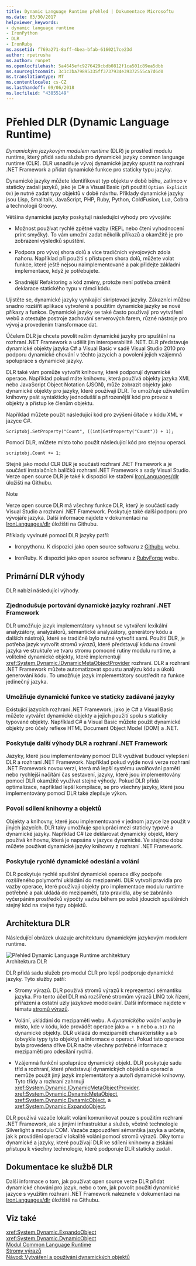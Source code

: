 ```yaml
---
title: Dynamic Language Runtime přehled | Dokumentace Microsoftu
ms.date: 03/30/2017
helpviewer_keywords:
- dynamic language runtime
- IronPython
- DLR
- IronRuby
ms.assetid: f769a271-8aff-4bea-bfab-6160217ce23d
author: rpetrusha
ms.author: ronpet
ms.openlocfilehash: 5a4645efc9276429cbdb0812f1ca501c89ea5dbb
ms.sourcegitcommit: 3c1c3ba79895335ff3737934e39372555ca7d6d0
ms.translationtype: MT
ms.contentlocale: cs-CZ
ms.lasthandoff: 09/06/2018
ms.locfileid: "43855149"
---
```

# <a name="dynamic-language-runtime-overview"></a>Přehled DLR (Dynamic Language Runtime)
*Dynamickým jazykovým modulem runtime* (DLR) je prostředí modulu runtime, který přidá sadu služeb pro dynamické jazyky common language runtime (CLR). DLR usnadňuje vývoj dynamické jazyky spustit na rozhraní .NET Framework a přidat dynamické funkce pro staticky typu jazyky.  
  
 Dynamické jazyky můžete identifikovat typ objektu v době běhu, zatímco v staticky zadali jazyků, jako je C# a Visual Basic (při použití `Option Explicit On`) je nutné zadat typy objektů v době návrhu. Příklady dynamické jazyky jsou Lisp, Smalltalk, JavaScript, PHP, Ruby, Python, ColdFusion, Lua, Cobra a technologii Groovy.  
  
 Většina dynamické jazyky poskytují následující výhody pro vývojáře:  
  
-   Možnost používat rychlé zpětné vazby (REPL nebo čtení vyhodnocení print smyčky). To vám umožní zadat několik příkazů a okamžitě je pro zobrazení výsledků spuštění.  
  
-   Podpora pro vývoj shora dolů a více tradičních vývojových zdola nahoru. Například při použití s přístupem shora dolů, můžete volat funkce, které ještě nejsou naimplementované a pak přidejte základní implementace, když je potřebujete.  
  
-   Snadnější Refaktoring a kód změny, protože není potřeba změnit deklarace statického typu v rámci kódu.  
  
 Ujistěte se, dynamické jazyky vynikající skriptovací jazyky. Zákazníci můžou snadno rozšířit aplikace vytvořené s použitím dynamické jazyky se nové příkazy a funkce. Dynamické jazyky se také často používají pro vytváření webů a otestujte postroje zachování serverových farem, různé nástroje pro vývoj a provedením transformace dat.  
  
 Účelem DLR je chcete povolit režim dynamické jazyky pro spuštění na rozhraní .NET Framework a udělit jim interoperabilitě .NET. DLR představuje dynamické objekty jazyka C# a Visual Basic v sadě Visual Studio 2010 pro podporu dynamické chování v těchto jazycích a povolení jejich vzájemná spolupráce s dynamické jazyky.  
  
 DLR také vám pomůže vytvořit knihovny, které podporují dynamické operace. Například pokud máte knihovnu, která používá objekty jazyka XML nebo JavaScript Object Notation (JSON), může zobrazit objekty jako dynamické objekty pro jazyky, které používají DLR. To umožňuje uživatelům knihovny psát syntakticky jednodušší a přirozenější kód pro provoz s objekty a přístup ke členům objektu.  
  
 Například můžete použít následující kód pro zvýšení čítače v kódu XML v jazyce C#.  
  
 `Scriptobj.SetProperty("Count", ((int)GetProperty("Count")) + 1);`  
  
 Pomocí DLR, můžete místo toho použít následující kód pro stejnou operaci.  
  
 `scriptobj.Count += 1;`  
  
 Stejně jako modul CLR DLR je součástí rozhraní .NET Framework a je součástí instalačních balíčků rozhraní .NET Framework a sady Visual Studio. Verze open source DLR je také k dispozici ke stažení [IronLanguages/dlr](https://github.com/IronLanguages/dlr) úložišti na Githubu.  
  
> [!NOTE]
>  Verze open source DLR má všechny funkce DLR, který je součástí sady Visual Studio a rozhraní .NET Framework. Poskytuje také další podporu pro vývojáře jazyka. Další informace najdete v dokumentaci na [IronLanguages/dlr](https://github.com/IronLanguages/dlr) úložišti na Githubu. 
  
 Příklady vyvinuté pomocí DLR jazyky patří:  
  
-   Ironpythonu. K dispozici jako open source softwaru z [Githubu](https://github.com/IronLanguages/ironpython2) webu.  
  
-   IronRuby. K dispozici jako open source softwaru z [RubyForge](https://go.microsoft.com/fwlink/?LinkId=141044) webu.  
  
## <a name="primary-dlr-advantages"></a>Primární DLR výhody  
 DLR nabízí následující výhody.  
  
### <a name="simplifies-porting-dynamic-languages-to-the-net-framework"></a>Zjednodušuje portování dynamické jazyky rozhraní .NET Framework  
 DLR umožňuje jazyk implementátory vyhnout se vytváření lexikální analyzátory, analyzátorů, sémantické analyzátory, generátory kódu a dalších nástrojů, které se tradičně bylo nutné vytvořit sami. Použití DLR, je potřeba jazyk vytvořit *stromů výrazů*, které představují kódu na úrovni jazyka ve struktuře ve tvaru stromu pomocné rutiny modulu runtime, a volitelné dynamické objekty, které implementují <xref:System.Dynamic.IDynamicMetaObjectProvider> rozhraní. DLR a rozhraní .NET Framework můžete automatizovat spoustu analýzu kódu a úkolů generování kódu. To umožňuje jazyk implementátory soustředit na funkce jedinečný jazyka.  
  
### <a name="enables-dynamic-features-in-statically-typed-languages"></a>Umožňuje dynamické funkce ve staticky zadávané jazyky  
 Existující jazycích rozhraní .NET Framework, jako je C# a Visual Basic můžete vytvářet dynamické objekty a jejich použití spolu s staticky typované objekty. Například C# a Visual Basic můžete použít dynamické objekty pro účely reflexe HTML Document Object Model (DOM) a .NET.  
  
### <a name="provides-future-benefits-of-the-dlr-and-net-framework"></a>Poskytuje další výhody DLR a rozhraní .NET Framework  
 Jazyky, které jsou implementovány pomocí DLR využívat budoucí vylepšení DLR a rozhraní .NET Framework. Například pokud vyjde nová verze rozhraní .NET Framework novou verzi, která má lepší systému uvolňování paměti nebo rychlejší načítání čas sestavení, jazyky, které jsou implementovány pomocí DLR okamžitě využívat stejné výhody. Pokud DLR přidá optimalizace, například lepší kompilace, se pro všechny jazyky, které jsou implementovány pomocí DLR také zlepšuje výkon.  
  
### <a name="enables-sharing-of-libraries-and-objects"></a>Povolí sdílení knihovny a objektů  
 Objekty a knihovny, které jsou implementované v jednom jazyce lze použít v jiných jazycích. DLR taky umožňuje spolupráci mezi staticky typové a dynamické jazyky. Například C# lze deklarovat dynamický objekt, který používá knihovnu, která je napsána v jazyce dynamické. Ve stejnou dobu můžete používat dynamické jazyky knihovny z rozhraní .NET Framework.  
  
### <a name="provides-fast-dynamic-dispatch-and-invocation"></a>Poskytuje rychlé dynamické odeslání a volání  
 DLR poskytuje rychlé spuštění dynamické operace díky podpoře rozšířeného polymorfní ukládání do mezipaměti. DLR vytvoří pravidla pro vazby operace, které používají objekty pro implementace modulu runtime potřebné a pak ukládá do mezipaměti, tato pravidla, aby se zabránilo vyčerpáním prostředků výpočty vazbu během po sobě jdoucích spuštěních stejný kód na stejné typy objektů.  
  
## <a name="dlr-architecture"></a>Architektura DLR  
 Následující obrázek ukazuje architekturu dynamickým jazykovým modulem runtime.  
  
 ![Přehled Dynamic Language Runtime architektury](../../../docs/framework/reflection-and-codedom/media/dlr-archoverview.png "DLR_ArchOverview")  
Architektura DLR  
  
 DLR přidá sadu služeb pro modul CLR pro lepší podporuje dynamické jazyky. Tyto služby patří:  
  
-   Stromy výrazů. DLR používá stromů výrazů k reprezentaci sémantiku jazyka. Pro tento účel DLR má rozšířené stromům výrazů LINQ tok řízení, přiřazení a ostatní uzly jazykové modelování. Další informace najdete v tématu [stromů výrazů](https://msdn.microsoft.com/library/fb1d3ed8-d5b0-4211-a71f-dd271529294b).  
  
-   Volání, ukládání do mezipaměti webu. A *dynamického volání webu* je místo, kde v kódu, kde provádět operace jako `a + b` nebo `a.b()` na dynamické objekty. DLR ukládá do mezipaměti charakteristiky `a` a `b` (obvykle typy tyto objekty) a informace o operaci. Pokud tato operace byla provedena dříve DLR načte všechny potřebné informace z mezipaměti pro odesílání rychlá.  
  
-   Vzájemná funkční spolupráce dynamický objekt. DLR poskytuje sadu tříd a rozhraní, které představují dynamických objektů a operací a nemůže použít jiný jazyk implementátory a autoři dynamické knihovny. Tyto třídy a rozhraní zahrnují <xref:System.Dynamic.IDynamicMetaObjectProvider>, <xref:System.Dynamic.DynamicMetaObject>, <xref:System.Dynamic.DynamicObject>, a <xref:System.Dynamic.ExpandoObject>.  
  
 DLR používá vazače lokalit volání komunikovat pouze s použitím rozhraní .NET Framework, ale s jinými infrastruktur a služeb, včetně technologie Silverlight a modulu COM. Vazače zapouzdření sémantika jazyka a určete, jak k provádění operací v lokalitě volání pomocí stromů výrazů. Díky tomu dynamické a jazyky, které používají DLR ke sdílení knihovny a získání přístupu k všechny technologie, které podporuje DLR staticky zadali.  
  
## <a name="dlr-documentation"></a>Dokumentace ke službě DLR  
 Další informace o tom, jak používat open source verze DLR přidat dynamické chování pro jazyk, nebo o tom, jak povolit použití dynamické jazyce s využitím rozhraní .NET Framework naleznete v dokumentaci na [IronLanguages/dlr](https://github.com/IronLanguages/dlr/tree/master/Docs) úložiště na Githubu.  
  
## <a name="see-also"></a>Viz také  
 <xref:System.Dynamic.ExpandoObject>  
 <xref:System.Dynamic.DynamicObject>  
 [Modul Common Language Runtime](../../../docs/standard/clr.md)  
 [Stromy výrazů](https://msdn.microsoft.com/library/fb1d3ed8-d5b0-4211-a71f-dd271529294b)  
 [Návod: Vytváření a používání dynamických objektů](~/docs/csharp/programming-guide/types/walkthrough-creating-and-using-dynamic-objects.md)
